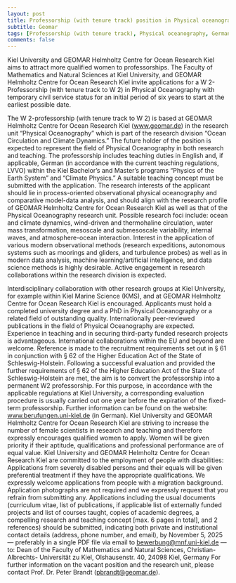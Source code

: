 ```yaml
---
layout: post
title: Professorship (with tenure track) position in Physical oceanography (Kiel, Germany)
subtitle: Geomar
tags: [Professorship (with tenure track), Physical oceanography, Germany]
comments: false
---
```

Kiel University and GEOMAR Helmholtz Centre for Ocean Research Kiel aims to attract more
qualified women to professorships.
The Faculty of Mathematics and Natural Sciences at Kiel University, and GEOMAR Helmholtz
Centre for Ocean Research Kiel invite applications for a
W 2-Professorship (with tenure track to W 2) in Physical Oceanography
with temporary civil service status for an initial period of six years to start at the earliest possible date.

The W 2-professorship (with tenure track to W 2) is based at GEOMAR Helmholtz Centre for
Ocean Research Kiel (www.geomar.de) in the research unit “Physical Oceanography” which is part of the research division “Ocean Circulation and Climate Dynamics.”
The future holder of the position is expected to represent the field of Physical Oceanography in both research and teaching. The professorship includes teaching duties in English and, if
applicable, German (in accordance with the current teaching regulations, LVVO) within the Kiel Bachelor’s and Master’s programs “Physics of the Earth System” and “Climate Physics.” A suitable teaching concept must be submitted with the application. The research interests of the applicant should lie in process-oriented observational physical oceanography and comparative model-data analysis, and should align with the research profile of GEOMAR Helmholtz Centre for Ocean Research Kiel as well as that of the Physical Oceanography research unit. Possible research foci include: ocean and climate dynamics, wind-driven and thermohaline circulation, water mass transformation, mesoscale and submesoscale variability, internal waves, and atmosphere-ocean interaction. Interest in the application of various modern observational methods (research expeditions, autonomous systems such as moorings and gliders, and turbulence probes) as well as in modern data analysis, machine learning/artificial intelligence, and data science methods is highly desirable. Active engagement in research collaborations within the research division is expected. 

Interdisciplinary collaboration with other research groups
at Kiel University, for example within Kiel Marine Science (KMS), and at GEOMAR Helmholtz
Centre for Ocean Research Kiel is encouraged.
Applicants must hold a completed university degree and a PhD in Physical Oceanography or a related field of outstanding quality. Internationally peer-reviewed publications in the field of Physical Oceanography are expected. Experience in teaching and in securing third-party funded research projects is advantageous. International collaborations within the EU and beyond are welcome.
Reference is made to the recruitment requirements set out in § 61 in conjunction with § 62 of the Higher Education Act of the State of Schleswig-Holstein. Following a successful evaluation and provided the further requirements of § 62 of the Higher Education Act of the State of Schleswig-Holstein are met, the aim is to convert the professorship into a permanent W2 professorship. 
For this purpose, in accordance with the applicable regulations at Kiel University, a corresponding
evaluation procedure is usually carried out one year before the expiration of the fixed-term
professorship. Further information can be found on the website: www.berufungen.uni-kiel.de (in German). Kiel University and GEOMAR Helmholtz Centre for Ocean Research Kiel are striving to increase the number of female scientists in research and teaching and therefore expressly encourages
qualified women to apply. Women will be given priority if their aptitude, qualifications and
professional performance are of equal value.
Kiel University and GEOMAR Helmholtz Centre for Ocean Research Kiel are committed to the
employment of people with disabilities: Applications from severely disabled persons and their equals will be given preferential treatment if they have the appropriate qualifications.
We expressly welcome applications from people with a migration background. Application
photographs are not required and we expressly request that you refrain from submitting any.
Applications including the usual documents (curriculum vitae, list of publications, if applicable list of externally funded projects and list of courses taught, copies of academic degrees, a compelling research and teaching concept [max. 6 pages in total], and 2 references) should be submitted, indicating both private and institutional contact details (address, phone number, and email), by November 5, 2025 — preferably in a single PDF file via email to bewerbung@mnf.uni-kiel.de — to: Dean of the Faculty of Mathematics and Natural Sciences, Christian-Albrechts-
Universität zu Kiel, Olshausenstr. 40, 24098 Kiel, Germany
For further information on the vacant position and the research unit, please contact Prof. Dr.
Peter Brandt (pbrandt@geomar.de).
